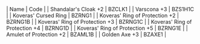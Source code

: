 
| Name                            | Code    |
| Shandalar's Cloak +2            | BZCLK1  |
| Varscona +3                     | BZS1H1C |
| Koveras' Cursed Ring            | BZRNG1  |
| Koveras' Ring of Protection +2  | BZRNG1B |
| Koveras' Ring of Protection +3  | BZRNG1C |
| Koveras' Ring of Protection +4  | BZRNG1D |
| Koveras' Ring of Protection +5  | BZRNG1E |
| Amulet of Protection +2         | BZAML1B |
| Golden Axe +3                   | BZAXE1  |